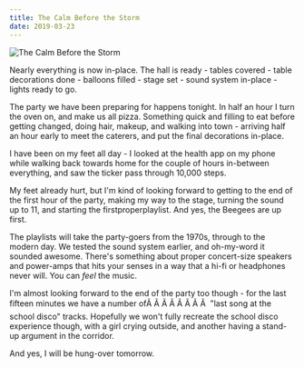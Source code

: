 ```yaml
---
title: The Calm Before the Storm
date: 2019-03-23
---
```


![The Calm Before the Storm](https://source.unsplash.com/Pll7AP6NFpY/1600x900)

Nearly everything is now in-place. The hall is ready - tables covered - table decorations done - balloons filled - stage set - sound system in-place - lights ready to go.

The party we have been preparing for happens tonight. In half an hour I turn the oven on, and make us all pizza. Something quick and filling to eat before getting changed, doing hair, makeup, and walking into town - arriving half an hour early to meet the caterers, and put the final decorations in-place.

I have been on my feet all day - I looked at the health app on my phone while walking back towards home for the couple of hours in-between everything, and saw the ticker pass through 10,000 steps.

My feet already hurt, but I'm kind of looking forward to getting to the end of the first hour of the party, making my way to the stage, turning the sound up to 11, and starting the firstproperplaylist. And yes, the Beegees are up first.

The playlists will take the party-goers from the 1970s, through to the modern day. We tested the sound system earlier, and oh-my-word it sounded awesome. There's something about proper concert-size speakers and power-amps that hits your senses in a way that a hi-fi or headphones never will. You can *feel* the music.

I'm almost looking forward to the end of the party too though - for the last fifteen minutes we have a number ofÃ Ã Ã Ã Ã Ã Ã Ã  "last song at the school disco" tracks. Hopefully we won't fully recreate the school disco experience though, with a girl crying outside, and another having a stand-up argument in the corridor.

And yes, I will be hung-over tomorrow.